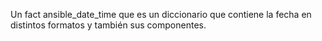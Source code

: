 Un fact ansible_date_time que es un diccionario que contiene la fecha en distintos formatos y también sus componentes.
